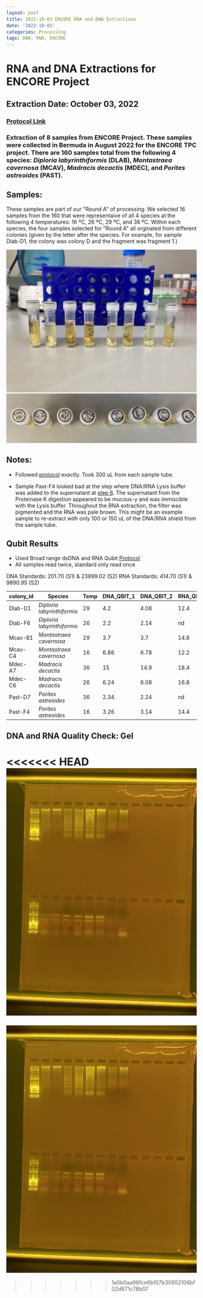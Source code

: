 ```yaml
---
layout: post
title: 2022-10-03 ENCORE RNA and DNA Extractions
date: '2022-10-03'
categories: Processing
tags: DNA, RNA, ENCORE
---
```


# RNA and DNA Extractions for ENCORE Project
## Extraction Date: October 03, 2022

### [Protocol Link](https://github.com/zdellaert/ZD_Putnam_Lab_Notebook/blob/master/_posts/Protocols_Zymo_Quick_DNA_RNA_Miniprep_Plus_Protocol.md)

### Extraction of 8 samples from ENCORE Project. These samples were collected in Bermuda in August 2022 for the ENCORE TPC project. There are 160 samples total from the following 4 species: *Diploria labyrinthiformis* (DLAB), *Montastraea cavernosa* (MCAV), *Madracis decactis* (MDEC), and *Porites astreoides* (PAST).

## Samples:
These samples are part of our "Round A" of processing. We selected 16 samples from the 160 that were representaive of all 4 species at the following 4 temperatures: 16 ºC, 26 ºC, 29 ºC, and 36 ºC. Within each species, the four samples selected for "Round A" all orginated from different colonies (given by the letter after the species. For example, for sample Dlab-D1, the colony was colony D and the fragment was fragment 1.)

![22022-10-03-tubes.JPG](https://github.com/zdellaert/ZD_Putnam_Lab_Notebook/blob/master/images/samples/2022-10-03-tubes.JPG?raw=true)
![2022-10-03-caps.JPG](https://github.com/zdellaert/ZD_Putnam_Lab_Notebook/blob/master/images/samples/2022-10-03-caps.JPG?raw=true)

## Notes:
- Followed [protocol](https://github.com/zdellaert/ZD_Putnam_Lab_Notebook/blob/master/_posts/Protocols_Zymo_Quick_DNA_RNA_Miniprep_Plus_Protocol.md) exactly. Took 300 uL from each sample tube.

- Sample Past-F4 looked bad at the step where DNA/RNA Lysis buffer was added to the supernatant at [step 6](https://github.com/zdellaert/ZD_Putnam_Lab_Notebook/blob/master/_posts/Protocols_Zymo_Quick_DNA_RNA_Miniprep_Plus_Protocol.md). The supernatant from the Proteinase K digestion appeared to be mucous-y and was immiscible with the Lysis buffer. Throughout the RNA extraction, the filter was pigmented and the RNA was pale brown. This might be an example sample to re-extract with only 100 or 150 uL of the DNA/RNA shield from the sample tube.

## Qubit Results
 - Used Broad range dsDNA and RNA Qubit [Protocol](https://meschedl.github.io/MESPutnam_Open_Lab_Notebook/Qubit-Protocol/)
 - All samples read twice, standard only read once

 DNA Standards: 201.70 (S1) & 23899.02 (S2)
 RNA Standards: 414.70 (S1) & 9890.95 (S2)

| colony_id | Species                     | Temp     | DNA_QBIT_1 | DNA_QBIT_2 | RNA_QBIT_1 | RNA_QBIT_2 |
|-----------|-----------------------------|----------|------------|------------|------------|------------|
| Dlab-D1   | *Diploria labyrinthiformis* | 29       | 4.2        | 4.08       | 12.4       | 12.2       |
| Dlab-F6   | *Diploria labyrinthiformis* | 26       | 2.2        | 2.14       | nd         | nd         |
| Mcav-B1   | *Montastraea cavernosa*     | 29       | 3.7        | 3.7        | 14.8       | 14.8       |
| Mcav-C4   | *Montastraea cavernosa*     | 16       | 6.86       | 6.78       | 12.2       | 12.2       |
| Mdec-A7   | *Madracis decactis*         | 36       | 15         | 14.9       | 18.4       | 18.2       |
| Mdec-C6   | *Madracis decactis*         | 26       | 6.24       | 6.08       | 16.8       | 16.6       |
| Past-D7   | *Porites astreoides*        | 36       | 2.34       | 2.24       | nd         | nd         |
| Past-F4   | *Porites astreoides*        | 16       | 3.26       | 3.14       | 14.4       | 14.4       |

## DNA and RNA Quality Check: Gel
<<<<<<< HEAD
![2022-10-03-gel.JPG](https://github.com/zdellaert/ZD_Putnam_Lab_Notebook/blob/master/images/gels/2022-10-03-gel.JPG?raw=true)
=======
![2022-10-03-gel.JPG](https://github.com/zdellaert/ZD_Putnam_Lab_Notebook/blob/master/images/gels/2022-10-03-gel.JPG)
>>>>>>> 1a0b0aa96fce6bf07b30952106bf02d671c78b07
